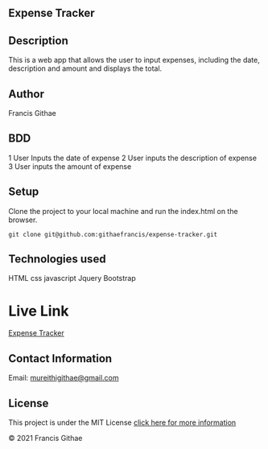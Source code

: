 ## Expense Tracker

## Description

This is a web app that allows the user to input expenses, including the date, description and amount and displays the total.

## Author

Francis Githae

## BDD

1 User Inputs the date of expense
2 User inputs the description of expense
3 User inputs the amount of expense

## Setup
Clone the project to your local machine and run the index.html on the browser.

```git
git clone git@github.com:githaefrancis/expense-tracker.git

```
## Technologies used

HTML 
css
javascript
Jquery
Bootstrap

# Live Link

[Expense Tracker](https://githaefrancis.github.io/expense-tracker/)


## Contact Information

Email: mureithigithae@gmail.com

## License

This project is under the MIT License [click here for more information](LICENSE)

&copy; 2021 Francis Githae